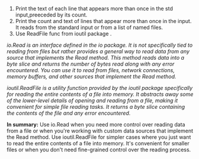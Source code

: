 1. Print the text of each line that appears more than once in the std input,preeceded by its count.
2. Print the count and text of lines that appear more than once in the input. It reads from the standard input or from a list of named files.
3. Use ReadFile func from ioutil package .




*io.Read is an interface defined in the io package. It is not specifically tied to reading from files but rather provides a general way to read data from any source that implements the Read method. This method reads data into a byte slice and returns the number of bytes read along with any error encountered. You can use it to read from files, network connections, memory buffers, and other sources that implement the Read method.*

*ioutil.ReadFile is a utility function provided by the ioutil package specifically for reading the entire contents of a file into memory. It abstracts away some of the lower-level details of opening and reading from a file, making it convenient for simple file reading tasks. It returns a byte slice containing the contents of the file and any error encountered.*

**In summary:**
Use io.Read when you need more control over reading data from a file or when you're working with custom data sources that implement the Read method.
Use ioutil.ReadFile for simpler cases where you just want to read the entire contents of a file into memory. It's convenient for smaller files or when you don't need fine-grained control over the reading process.
